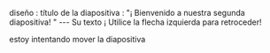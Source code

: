 diseño : título de la diapositiva
 : "¡ Bienvenido a nuestra segunda diapositiva! " 
--- Su texto ¡ Utilice la flecha izquierda para retroceder!

estoy intentando mover la diapositiva
